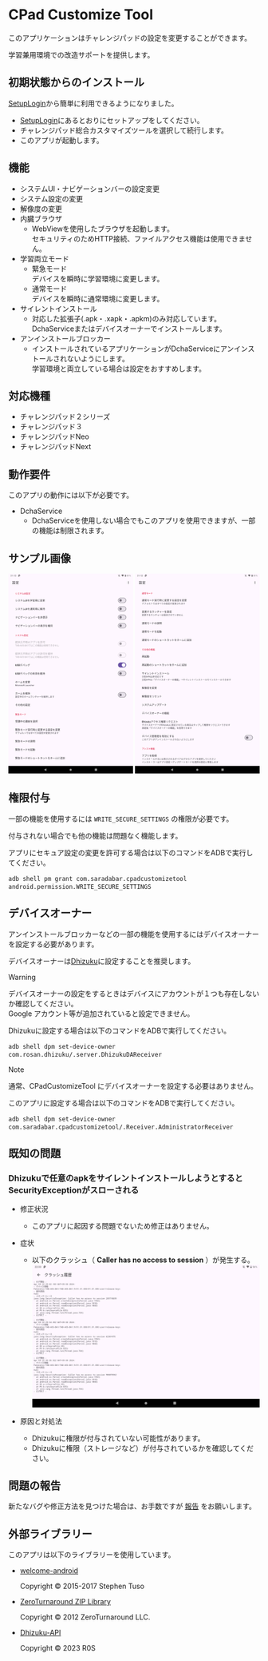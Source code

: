 # CPad Customize Tool

このアプリケーションはチャレンジパッドの設定を変更することができます。

学習兼用環境での改造サポートを提供します。

## 初期状態からのインストール
[SetupLogin](https://github.com/Kobold831/SetupLogin/blob/master/docs/README.md)から簡単に利用できるようになりました。

+ [SetupLogin](https://github.com/Kobold831/SetupLogin/blob/master/docs/README.md)にあるとおりにセットアップをしてください。
+ チャレンジパッド総合カスタマイズツールを選択して続行します。
+ このアプリが起動します。

## 機能

- システムUI・ナビゲーションバーの設定変更
- システム設定の変更
- 解像度の変更
- 内臓ブラウザ
  - WebViewを使用したブラウザを起動します。  
    セキュリティのためHTTP接続、ファイルアクセス機能は使用できません。
- 学習両立モード
  - 緊急モード  
    デバイスを瞬時に学習環境に変更します。
  - 通常モード  
    デバイスを瞬時に通常環境に変更します。
- サイレントインストール
  - 対応した拡張子(.apk・.xapk・.apkm)のみ対応しています。  
    DchaServiceまたはデバイスオーナーでインストールします。
- アンインストールブロッカー
  - インストールされているアプリケーションがDchaServiceにアンインストールされないようにします。  
    学習環境と両立している場合は設定をおすすめします。

## 対応機種

- チャレンジパッド２シリーズ
- チャレンジパッド３
- チャレンジパッドNeo
- チャレンジパッドNext

## 動作要件

このアプリの動作には以下が必要です。

- DchaService
  - DchaServiceを使用しない場合でもこのアプリを使用できますが、一部の機能は制限されます。

## サンプル画像

<a href="#"><img src="images/image-02.png" height="400"></a> <a href="#"><img src="images/image-01.png" height="400"></a>

## 権限付与

一部の機能を使用するには `WRITE_SECURE_SETTINGS` の権限が必要です。

付与されない場合でも他の機能は問題なく機能します。

アプリにセキュア設定の変更を許可する場合は以下のコマンドをADBで実行してください。

```
adb shell pm grant com.saradabar.cpadcustomizetool android.permission.WRITE_SECURE_SETTINGS
```

## デバイスオーナー

アンインストールブロッカーなどの一部の機能を使用するにはデバイスオーナーを設定する必要があります。

デバイスオーナーは[Dhizuku](https://github.com/iamr0s/Dhizuku)に設定することを推奨します。

> [!WARNING]
> デバイスオーナーの設定をするときはデバイスにアカウントが１つも存在しないか確認してください。  
> Google アカウント等が追加されていると設定できません。

Dhizukuに設定する場合は以下のコマンドをADBで実行してください。

```
adb shell dpm set-device-owner com.rosan.dhizuku/.server.DhizukuDAReceiver
```

> [!NOTE]
> 通常、CPadCustomizeTool にデバイスオーナーを設定する必要はありません。

このアプリに設定する場合は以下のコマンドをADBで実行してください。

```
adb shell dpm set-device-owner com.saradabar.cpadcustomizetool/.Receiver.AdministratorReceiver
```

## 既知の問題

### Dhizukuで任意のapkをサイレントインストールしようとするとSecurityExceptionがスローされる

- 修正状況
  - このアプリに起因する問題でないため修正はありません。

- 症状
  - 以下のクラッシュ（ **Caller has no access to session** ）が発生する。
    [![](images/screenshot-01.png)](#)
- 原因と対処法
  - Dhizukuに権限が付与されていない可能性があります。
  - Dhizukuに権限（ストレージなど）が付与されているかを確認してください。

## 問題の報告

新たなバグや修正方法を見つけた場合は、お手数ですが [報告](https://github.com/Kobold831/CPadCustomizeTool/issues/new/choose) をお願いします。

## 外部ライブラリー

このアプリは以下のライブラリーを使用しています。

- [welcome-android](https://github.com/stephentuso/welcome-android)
  
  Copyright © 2015-2017 Stephen Tuso

- [ZeroTurnaround ZIP Library](https://github.com/zeroturnaround/zt-zip)
  
  Copyright © 2012 ZeroTurnaround LLC.

- [Dhizuku-API](https://github.com/iamr0s/Dhizuku-API)
  
  Copyright © 2023 R0S
